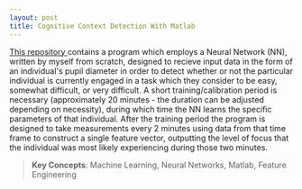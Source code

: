 ```yaml
---
layout: post
title: Cognitive Context Detection With Matlab
---
```


<a href="https://github.com/stevebottos/MATLAB-Cognitive-State-Detection" target="_blank">This repository </a>contains a program which employs a Neural Network (NN), written by myself from scratch, designed to recieve input data in the form of an individual's pupil diameter in order to detect whether or not the particular individual is currently engaged in a task which they consider to be easy, somewhat difficult, or very difficult. A short training/calibration period is necessary (approximately 20 minutes - the duration can be adjusted depending on necessity), during which time the NN learns the specific parameters of that individual. After the training period the program is designed to take measurements every 2 minutes using data from that time frame to construct a single feature vector, outputting the level of focus that the individual was most likely experiencing during those two minutes.
> **Key Concepts**: Machine Learning, Neural Networks, Matlab, Feature Engineering
